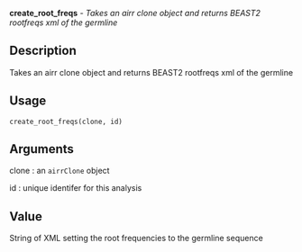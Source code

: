 **create_root_freqs** - *Takes an airr clone object and returns BEAST2 rootfreqs xml of the germline*

Description
--------------------

Takes an airr clone object and returns BEAST2 rootfreqs xml of the germline


Usage
--------------------
```
create_root_freqs(clone, id)
```

Arguments
-------------------

clone
:   an `airrClone` object

id
:   unique identifer for this analysis




Value
-------------------

String of XML setting the root frequencies to the germline sequence









